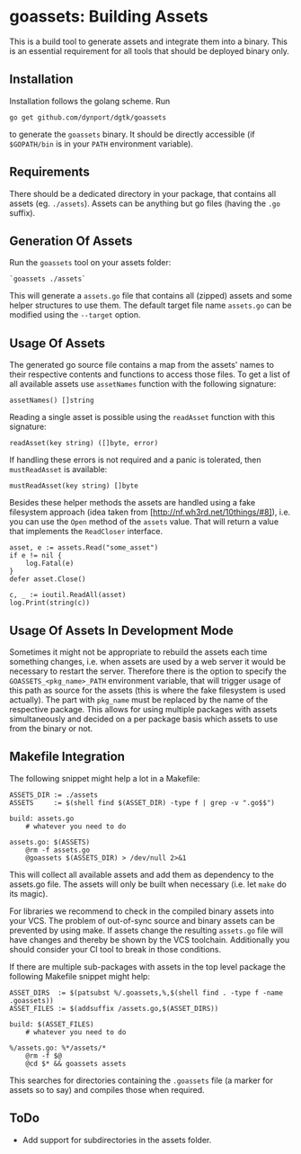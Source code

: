 # goassets: Building Assets

This is a build tool to generate assets and integrate them into a binary. This is an essential requirement for all tools
that should be deployed binary only.


## Installation

Installation follows the golang scheme. Run

	go get github.com/dynport/dgtk/goassets

to generate the `goassets` binary. It should be directly accessible (if `$GOPATH/bin` is in your `PATH` environment
variable).


## Requirements

There should be a dedicated directory in your package, that contains all assets (eg. `./assets`). Assets can be anything
but go files (having the `.go` suffix).


## Generation Of Assets

Run the `goassets` tool on your assets folder:

	`goassets ./assets`

This will generate a `assets.go` file that contains all (zipped) assets and some helper structures to use them. The
default target file name `assets.go` can be modified using the `--target` option.


## Usage Of Assets

The generated go source file contains a map from the assets' names to their respective contents and functions to access
those files. To get a list of all available assets use `assetNames` function with the following signature:

	assetNames() []string

Reading a single asset is possible using the `readAsset` function with this signature:

	readAsset(key string) ([]byte, error)

If handling these errors is not required and a panic is tolerated, then `mustReadAsset` is available:

	mustReadAsset(key string) []byte

Besides these helper methods the assets are handled using a fake filesystem approach (idea taken from
[http://nf.wh3rd.net/10things/#8]), i.e. you can use the `Open` method of the `assets` value. That will return a value
that implements the `ReadCloser` interface.

	asset, e := assets.Read("some_asset")
	if e != nil {
		log.Fatal(e)
	}
	defer asset.Close()

	c, _ := ioutil.ReadAll(asset)
	log.Print(string(c))


## Usage Of Assets In Development Mode

Sometimes it might not be appropriate to rebuild the assets each time something changes, i.e. when assets are used by a
web server it would be necessary to restart the server. Therefore there is the option to specify the
`GOASSETS_<pkg_name>_PATH` environment variable, that will trigger usage of this path as source for the assets (this is
where the fake filesystem is used actually). The part with `pkg_name` must be replaced by the name of the respective
package. This allows for using multiple packages with assets simultaneously and decided on a per package basis which
assets to use from the binary or not.


## Makefile Integration

The following snippet might help a lot in a Makefile:

	ASSETS_DIR := ./assets
	ASSETS     := $(shell find $(ASSET_DIR) -type f | grep -v ".go$$")
	
	build: assets.go
		# whatever you need to do
	
	assets.go: $(ASSETS)
		@rm -f assets.go
		@goassets $(ASSETS_DIR) > /dev/null 2>&1

This will collect all available assets and add them as dependency to the assets.go file. The assets will only be built
when necessary (i.e. let `make` do its magic).

For libraries we recommend to check in the compiled binary assets into your VCS. The problem of out-of-sync source and
binary assets can be prevented by using make. If assets change the resulting `assets.go` file will have changes and
thereby be shown by the VCS toolchain. Additionally you should consider your CI tool to break in those conditions.

If there are multiple sub-packages with assets in the top level package the following Makefile snippet might help:

	ASSET_DIRS  := $(patsubst %/.goassets,%,$(shell find . -type f -name .goassets))
	ASSET_FILES := $(addsuffix /assets.go,$(ASSET_DIRS))
	
	build: $(ASSET_FILES)
		# whatever you need to do
	
	%/assets.go: %*/assets/*
		@rm -f $@
		@cd $* && goassets assets

This searches for directories containing the `.goassets` file (a marker for assets so to say) and compiles those when
required.


## ToDo

* Add support for subdirectories in the assets folder.
